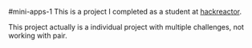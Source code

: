 #mini-apps-1
This is a project I completed as a student at [hackreactor](http://hackreactor.com). 

This project actually is a individual project with multiple challenges, not working with pair.
